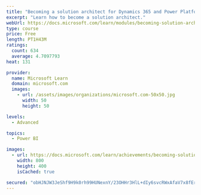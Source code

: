 ```yaml
---
title: "Becoming a solution architect for Dynamics 365 and Power Platform"
excerpt: "Learn how to become a solution architect."
webUrl: https://docs.microsoft.com/learn/modules/becoming-solution-architect/
type: course
price: Free
length: PT1H43M
ratings:
  count: 634
  average: 4.7097793
heat: 131

provider:
  name: Microsoft Learn
  domain: microsoft.com
  images:
    - url: /assets/images/organizations/microsoft.com-50x50.jpg
      width: 50
      height: 50

levels:
  - Advanced

topics:
  - Power BI

images:
  - url: https://docs.microsoft.com/learn/achievements/becoming-solution-architect-social.png
    width: 800
    height: 400
    isCached: true

secured: "obHJNJW3JeShf9H9k0rh99HUNexnY/23OHHr3HlL+dIy6svcRWxAfaV7x8fErl5vBbUvS1p1nxo24yY/JRCIeqicQYblmz+YEVMJi6DvkFum8dB+8/ElMjMuqtpHbw2ITCFqmf9Cz7arubLXZHl0vjpzjVEl2uksnxIY/yNUN4apa/1HLu5Y2uLLtMbXXQ+jZPdz+FK9/EG+6uphEv3tCXo4CzpzjYN9WcF/DGJ2MJ3iKzhQHxqauMD9uVD554Or/G0Mli8JbHnL5zMtzvTeSx/+ccKCHpRaw0Y+qcovyC0/2wTviNbAM0d++L6csXm//85XkMzxDKDs2f2sJzw01OGMBs0asYuAB0gQqTV692Rpnc6S5BrbHTqmKozZpT9a/i+QMn32MOeQDIA6+El4Hm1uHq97ixwluOwsSHw+il0=;P1tnyddFpebSfmHcpSpQDw=="
---
```


